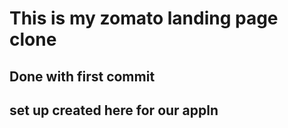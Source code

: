 # This is my zomato landing page clone

## Done with first commit

## set up created here for our appln
